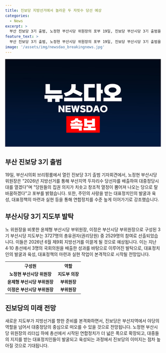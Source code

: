 ```yaml
---
title: 진보당 지방선거에서 놀라운 두 자릿수 당선 예상
categories:
  - News
excerpt: >
  부산 진보당 3기 출범, 노정현 부산시당 위원장의 포부 19일, 진보당 부산시당 3기 출범을 선언한 노정현 부산시당 위원장은 2026년 지방선거에서 두자리수 당선자 배출을 다짐하며, 당원들의 집권 의지와 창조적 열정으로 당을 탈바꿈시키겠다고 밝혔다. 이어 대표정치인 발굴과 육성, 대표정책의 마련과 실현을 강조하며, 3기 부산시당 지도부로는 노 위원장과 함께 윤제형 부위원장, 이정은 부위원장이 선출됐다. 3기 부산시당은 4·10 총선에서 3명의 국회의원을 배출한 성과를 토대로 2026년 제9회 지방선거를 이끌 예정이다.
feature_text: >
  부산 진보당 3기 출범, 노정현 부산시당 위원장의 포부 19일, 진보당 부산시당 3기 출범을 선언한 노정현 부산시당 위원장은 2026년 지방선거에서 두자리수 당선자 배출을 다짐하며, 당원들의 집권 의지와 창조적 열정으로 당을 탈바꿈시키겠다고 밝혔다. 이어 대표정치인 발굴과 육성, 대표정책의 마련과 실현을 강조하며, 3기 부산시당 지도부로는 노 위원장과 함께 윤제형 부위원장, 이정은 부위원장이 선출됐다. 3기 부산시당은 4·10 총선에서 3명의 국회의원을 배출한 성과를 토대로 2026년 제9회 지방선거를 이끌 예정이다.
image: '/assets/img/newsdao_breakingnews.jpg'
---
```


<p><img src="/assets/img/newsdao_breakingnews.jpg" alt="implanttips 속보" /></p>

<h2 data-ke-size="size26">부산 진보당 3기 출범</h2>

<p data-ke-size="size16">19일, 부산시의회 브리핑룸에서 열린 진보당 3기 출범 기자회견에서, 노정현 부산시당 위원장은 "2026년 지방선거를 통해 부산지역 두자리수 당선자를 배출하여 대중정당시대를 열겠다"며 "당원들의 집권 의지가 치솟고 창조적 열정이 뿜어져 나오는 당으로 탈바꿈하겠다"고 포부를 밝혔습니다. 또한, 주민의 사랑을 받는 대표정치인의 발굴과 육성, 대표정책의 마련과 실현 등을 통해 연합정치를 수준 높게 이어가기로 강조했습니다.</p>

<h2 data-ke-size="size26">부산시당 3기 지도부 발탁</h2>

<p data-ke-size="size16">노 위원장을 비롯한 윤제형 부산시당 부위원장, 이정은 부산시당 부위원장으로 구성된 3기 부산시당 지도부는 3727명의 총유권자(권리당원) 중 2529명의 참여로 선출되었습니다. 이들은 2026년 6월 제9회 지방선거를 이끌게 될 것으로 예상됩니다. 이는 지난 4·10 총선에서 3명의 국회의원을 배출한 성과를 바탕으로 이루어진 발탁으로, 대표정치인의 발굴과 육성, 대표정책의 마련과 실현 작업이 본격적으로 시작될 전망입니다.</p>

<table>
    <tr>
        <th>구성원</th>
        <th>역할</th>
    </tr>
    <tr>
        <td style="text-align: center; height: 17px;"><b>노정현 부산시당 위원장</b></td>
        <td style="text-align: center; height: 17px;"><b>지도부 의장</b></td>
    </tr>
    <tr>
        <td style="text-align: center; height: 17px;"><b>윤제형 부산시당 부위원장</b></td>
        <td style="text-align: center; height: 17px;"><b>부위원장</b></td>
    </tr>
    <tr>
        <td style="text-align: center; height: 17px;"><b>이정은 부산시당 부위원장</b></td>
        <td style="text-align: center; height: 17px;"><b>부위원장</b></td>
    </tr>
</table>

<h2 data-ke-size="size26">진보당의 미래 전망</h2>

<p data-ke-size="size16">새로운 지도부가 지방선거를 향한 준비를 본격화하면서, 진보당은 부산지역에서 야당의 역할을 넘어서 대중정당의 중심으로 떠오를 수 있을 것으로 전망됩니다. 노정현 부산시당 위원장의 리더십 하에 총선에서 시작된 연합정치가 더 넓은 폭으로 확장되고, 대중들의 지지를 받는 대표정치인들이 발굴되고 육성되는 과정에서 진보당의 이미지는 점차 높아질 것으로 기대됩니다.</p>

